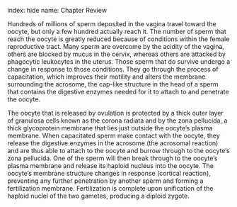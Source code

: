 index: hide
name: Chapter Review

Hundreds of millions of sperm deposited in the vagina travel toward the oocyte, but only a few hundred actually reach it. The number of sperm that reach the oocyte is greatly reduced because of conditions within the female reproductive tract. Many sperm are overcome by the acidity of the vagina, others are blocked by mucus in the cervix, whereas others are attacked by phagocytic leukocytes in the uterus. Those sperm that do survive undergo a change in response to those conditions. They go through the process of capacitation, which improves their motility and alters the membrane surrounding the acrosome, the cap-like structure in the head of a sperm that contains the digestive enzymes needed for it to attach to and penetrate the oocyte.

The oocyte that is released by ovulation is protected by a thick outer layer of granulosa cells known as the corona radiata and by the zona pellucida, a thick glycoprotein membrane that lies just outside the oocyte’s plasma membrane. When capacitated sperm make contact with the oocyte, they release the digestive enzymes in the acrosome (the acrosomal reaction) and are thus able to attach to the oocyte and burrow through to the oocyte’s zona pellucida. One of the sperm will then break through to the oocyte’s plasma membrane and release its haploid nucleus into the oocyte. The oocyte’s membrane structure changes in response (cortical reaction), preventing any further penetration by another sperm and forming a fertilization membrane. Fertilization is complete upon unification of the haploid nuclei of the two gametes, producing a diploid zygote.

